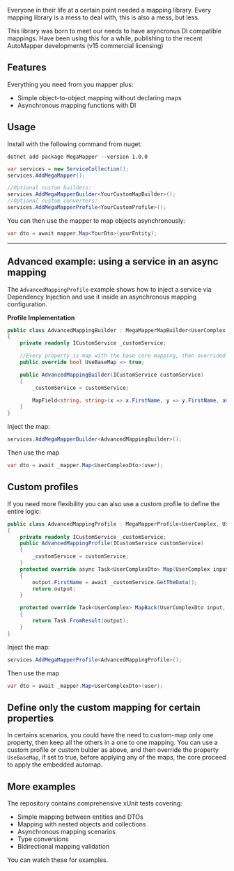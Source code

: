 Everyone in their life at a certain point needed a mapping library.
Every mapping library is a mess to deal with, this is also a mess, but less.

This library was born to meet our needs to have asyncronus DI compatible mappings.
Have been using this for a while, publishing to the recent AutoMapper developments (v15 commercial licensing)


## Features

Everything you need from you mapper plus:
- Simple object-to-object mapping without declaring maps
- Asynchronous mapping functions with DI

## Usage

Install with the following command from nuget:
```
dotnet add package MegaMapper --version 1.0.0
```

```csharp
var services = new ServiceCollection();
services.AddMegaMapper();

//Optional custom builders:
services.AddMegaMapperBuilder<YourCustomMapBuilder>();
//Optional custom converters:
services.AddMegaMapperProfile<YourCustomProfile>();

```

You can then use the mapper to map objects asynchronously:

```csharp
var dto = await mapper.Map<YourDto>(yourEntity);
```
---

## Advanced example: using a service in an async mapping

The `AdvancedMappingProfile` example shows how to inject a service via Dependency Injection and use it inside an asynchronous mapping configuration.

**Profile Implementation**

```csharp
public class AdvancedMappingBuilder : MegaMapperMapBuilder<UserComplex, UserComplexDto>
{
    private readonly ICustomService _customService;

    //Every property is map with the base core mapping, then overrided with the properties defined here.
    public override bool UseBaseMap => true;

    public AdvancedMappingBuilder(ICustomService customService)
    {
        _customService = customService;

        MapField<string, string>(x => x.FirstName, y => y.FirstName, async (a, b, c) => await _customService.GetTheData());
    }
}
```

Inject the map:
```csharp
services.AddMegaMapperBuilder<AdvancedMappingBuilder>();
```

Then use the map

```csharp
var dto = await _mapper.Map<UserComplexDto>(user);
```

## Custom profiles 

If you need more flexibility you can also use a custom profile to define the entire logic:
```csharp
public class AdvancedMappingProfile : MegaMapperProfile<UserComplex, UserComplexDto>
{
    private readonly ICustomService _customService;
    public AdvancedMappingProfile(ICustomService customService)
    {
        _customService = customService;
    }
    protected override async Task<UserComplexDto> Map(UserComplex input, UserComplexDto output)
    {
        output.FirstName = await _customService.GetTheData();
        return output;
    }

    protected override Task<UserComplex> MapBack(UserComplexDto input, UserComplex output)
    {
        return Task.FromResult(output);
    }
}
```

Inject the map:
```csharp
services.AddMegaMapperProfile<AdvancedMappingProfile>();
```

Then use the map

```csharp
var dto = await _mapper.Map<UserComplexDto>(user);
```

## Define only the custom mapping for certain properties
In certains scenarios, you could have the need to custom-map only one property, then keep all the others
in a one to one mapping.
You can use a custom profile or custom bulder as above, and then override the property ```UseBaseMap```, 
if set to true, before applying any of the maps, the core proceed to apply the embedded automap.

## More examples

The repository contains comprehensive xUnit tests covering:

- Simple mapping between entities and DTOs
- Mapping with nested objects and collections
- Asynchronous mapping scenarios
- Type conversions
- Bidirectional mapping validation

You can watch these for examples.
